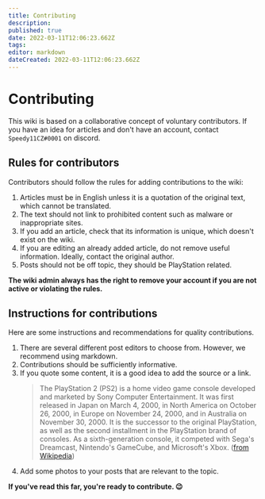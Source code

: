 ```yaml
---
title: Contributing
description: 
published: true
date: 2022-03-11T12:06:23.662Z
tags: 
editor: markdown
dateCreated: 2022-03-11T12:06:23.662Z
---
```


# Contributing

This wiki is based on a collaborative concept of voluntary contributors.
If you have an idea for articles and don't have an account, contact `Speedy11CZ#0001` on discord.

## Rules for contributors
Contributors should follow the rules for adding contributions to the wiki:

1. Articles must be in English unless it is a quotation of the original text, which cannot be translated.
2. The text should not link to prohibited content such as malware or inappropriate sites.
3. If you add an article, check that its information is unique, which doesn't exist on the wiki.
4. If you are editing an already added article, do not remove useful information. Ideally, contact the original author.
5. Posts should not be off topic, they should be PlayStation related.

**The wiki admin always has the right to remove your account if you are not active or violating the rules.**

## Instructions for contributions
Here are some instructions and recommendations for quality contributions.

1. There are several different post editors to choose from. However, we recommend using markdown.
2. Contributions should be sufficiently informative.
3. If you quote some content, it is a good idea to add the source or a link.
	> The PlayStation 2 (PS2) is a home video game console developed and marketed by Sony Computer Entertainment. It was first released in Japan on March 4, 2000, in North America on October 26, 2000, in Europe on November 24, 2000, and in Australia on November 30, 2000. It is the successor to the original PlayStation, as well as the second installment in the PlayStation brand of consoles. As a sixth-generation console, it competed with Sega's Dreamcast, Nintendo's GameCube, and Microsoft's Xbox. ([from Wikipedia](https://en.wikipedia.org/wiki/PlayStation_2))
4. Add some photos to your posts that are relevant to the topic.

**If you've read this far, you're ready to contribute. :wink:**